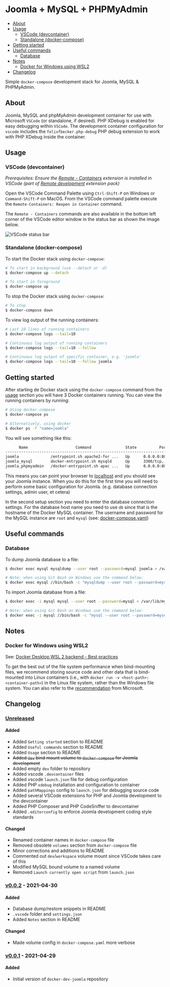 # Joomla + MySQL + PHPMyAdmin <!-- omit in toc -->

- [About](#about)
- [Usage](#usage)
  - [VSCode (devcontainer)](#vscode-devcontainer)
  - [Standalone (docker-compose)](#standalone-docker-compose)
- [Getting started](#getting-started)
- [Useful commands](#useful-commands)
  - [Database](#database)
- [Notes](#notes)
  - [Docker for Windows using WSL2](#docker-for-windows-using-wsl2)
- [Changelog](#changelog)

Simple `docker-compose` development stack for Joomla, MySQL & PHPMyAdmin.

## About

Joomla, MySQL and phpMyAdmin development container for use with Microsoft `VSCode` (or standalone, if desired). PHP XDebug is enabled for easy debugging within `VSCode`. The development container configuration for `vscode` includes the `felixfbecker.php-debug` PHP debug extension to work with PHP XDebug inside the container.

## Usage

### VSCode (devcontainer)

*Prerequisites: Ensure the [Remote - Containers](https://marketplace.visualstudio.com/items?itemName=ms-vscode-remote.remote-containers) extension is installed in VSCode (part of [Remote development](https://marketplace.visualstudio.com/items?itemName=ms-vscode-remote.vscode-remote-extensionpack) extension pack)*

Open the VSCode Command Palette using `Ctrl-Shift-P` on Windows or `Command-Shift-P` on MacOS. From the VSCode command palette execute the `Remote-Containers: Reopen in Container` command.

The `Remote - Containers` commands are also available in the bottom left corner of the VSCode editor window in the status bar as shown the image below.

![VSCode status bar](https://code.visualstudio.com/assets/docs/remote/wsl-tutorial/remote-status-bar.png)

### Standalone (docker-compose)

To start the Docker stack using `docker-compose`:

```bash
# To start in background (use --detach or -d)
$ docker-compose up --detach 

# To start in foreground
$ docker-compose up
```

To stop the Docker stack using `docker-compose`:

```bash
# To stop
$ docker-compose down
```

To view log output of the running containers:

```bash
# Last 10 lines of running containers
$ docker-compose logs --tail=10

# Continuous log output of running containers
$ docker-compose logs --tail=10 --follow

# Continuous log output of specific container, e.g. 'joomla'
$ docker-compose logs --tail=10 --follow joomla
```

## Getting started

After starting de Docker stack using the `docker-compose` command from the [usage](#usage) section you will have 3 Docker containers running. You can view the running containers by running:

```bash
# Using docker-compose
$ docker-compose ps

# Alternatively, using docker
$ docker ps -f "name=joomla"
```

You will see something like this:

```bash
      Name                     Command               State          Ports
---------------------------------------------------------------------------------
joomla              /entrypoint.sh apache2-for ...   Up      0.0.0.0:80->80/tcp
joomla_mysql        docker-entrypoint.sh mysqld      Up      3306/tcp, 33060/tcp
joomla_phpmyadmin   /docker-entrypoint.sh apac ...   Up      0.0.0.0:8080->80/tcp
```

This means you can point your browser to [localhost](http://localhost:80) and you should see your Joomla instance. When you do this for the first time you will need to perform some basic configuration for Joomla. (e.g. database connection settings, admin user, et cetera)

In the second setup section you need to enter the database connection settings. For the database host name you need to use `db` since that is the hostname of the Docker MySQL container. The username and password for the MySQL instance are `root` and `mysql` (see: [docker-compose.yaml](docker-compose.yaml))

## Useful commands

### Database

To dump Joomla database to a file:

```bash
$ docker exec mysql mysqldump --user root --password=mysql joomla > /var/lib/mysql/joomla.db.sql

# Note: when using Git Bash on Windows use the command below:
$ docker exec mysql //bin/bash -c "mysqldump --user root --password=mysql --databases joomla --add-drop-database > /var/lib/mysql/joomla.db.sql"
```

To import Joomla database from a file:

```bash
$ docker exec -i mysql mysql --user root --password=mysql < /var/lib/mysql/joomla.db.sql

# Note: when using Git Bash on Windows use the command below:
$ docker exec -i mysql //bin/bash -c "mysql --user root --password=mysql < /var/lib/mysql/joomla.db.sql"
```

## Notes

### Docker for Windows using WSL2

See: [Docker Desktop WSL 2 backend - Best practices](https://docs.docker.com/docker-for-windows/wsl/#best-practices)

To get the best out of the file system performance when bind-mounting files, we recommend storing source code and other data that is bind-mounted into Linux containers (i.e., with `docker run -v <host-path>:<container-path>`) in the Linux file system, rather than the Windows file system. You can also refer to the [recommendation](https://docs.microsoft.com/en-us/windows/wsl/compare-versions) from Microsoft.

## Changelog

### [Unreleased] <!-- omit in toc -->

#### Added <!-- omit in toc -->

- Added `Getting started` section to README
- Added `Useful commands` section to README
- Added `Usage` section to README
- ~~Added `dev` bind mount volume to `docker-compose` for Joomla development~~
- Added empty `dev` folder to repository
- Added vscode `.devcontainer` files
- Added vscode `launch.json` file for debug configuration
- Added PHP `xdebug` installation and configuration to container
- Added `pathMappings` config to `launch.json` for debugging source code
- Added several VSCode extensions for PHP and Joomla development to the devcontainer
- Added PHP Composer and PHP CodeSniffer to devcontainer
- Added `.editorconfig` to enforce Joomla development coding style standards
#### Changed <!-- omit in toc -->

- Renamed container names in `docker-compose` file
- Removed obsolete `volumes` section from `docker-compose` file
- Minor corrections and additions to README
- Commented out `dev`/`workspace` volume mount since VSCode takes care of this
- Modified MySQL bound volume to a named volume
- Removed `Launch currently open script` from `launch.json`

### [v0.0.2] - 2021-04-30 <!-- omit in toc -->

#### Added <!-- omit in toc -->

- Database dump/restore snippets in README
- `.vscode` folder and `settings.json`
- Added `Notes` section in README

#### Changed <!-- omit in toc -->

- Made volume config in `docker-compose.yaml` more verbose

### [v0.0.1] - 2021-04-29 <!-- omit in toc -->

#### Added <!-- omit in toc -->
- Initial version of `docker-dev-joomla` repository

[Unreleased]: https://github.com/QNimbus/docker-dev-joomla/compare/v0.0.2...HEAD
[v0.0.2]: https://github.com/QNimbus/docker-dev-joomla/releases/tag/v0.0.2
[v0.0.1]: https://github.com/QNimbus/docker-dev-joomla/releases/tag/v0.0.1
